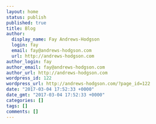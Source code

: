 ```yaml
---
layout: home
status: publish
published: true
title: Blog
author:
  display_name: Fay Andrews-Hodgson
  login: fay
  email: fay@andrews-hodgson.com
  url: http://andrews-hodgson.com
author_login: fay
author_email: fay@andrews-hodgson.com
author_url: http://andrews-hodgson.com
wordpress_id: 122
wordpress_url: http://andrews-hodgson.com/?page_id=122
date: "2017-03-04 17:52:33 +0000"
date_gmt: "2017-03-04 17:52:33 +0000"
categories: []
tags: []
comments: []
---
```

